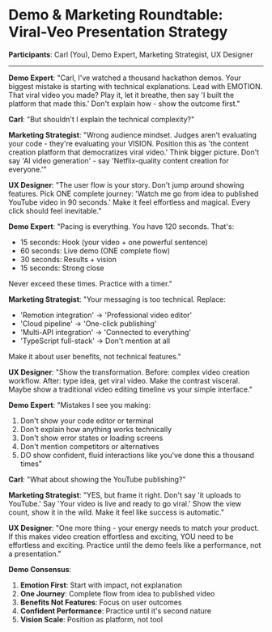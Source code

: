 # Demo & Marketing Roundtable: Viral-Veo Presentation Strategy

**Participants**: Carl (You), Demo Expert, Marketing Strategist, UX Designer

---

**Demo Expert**: "Carl, I've watched a thousand hackathon demos. Your biggest mistake is starting with technical explanations. Lead with EMOTION. That viral video you made? Play it, let it breathe, then say 'I built the platform that made this.' Don't explain how - show the outcome first."

**Carl**: "But shouldn't I explain the technical complexity?"

**Marketing Strategist**: "Wrong audience mindset. Judges aren't evaluating your code - they're evaluating your VISION. Position this as 'the content creation platform that democratizes viral video.' Think bigger picture. Don't say 'AI video generation' - say 'Netflix-quality content creation for everyone.'"

**UX Designer**: "The user flow is your story. Don't jump around showing features. Pick ONE complete journey: 'Watch me go from idea to published YouTube video in 90 seconds.' Make it feel effortless and magical. Every click should feel inevitable."

**Demo Expert**: "Pacing is everything. You have 120 seconds. That's:
- 15 seconds: Hook (your video + one powerful sentence)
- 60 seconds: Live demo (ONE complete flow)
- 30 seconds: Results + vision
- 15 seconds: Strong close

Never exceed these times. Practice with a timer."

**Marketing Strategist**: "Your messaging is too technical. Replace:
- 'Remotion integration' → 'Professional video editor'
- 'Cloud pipeline' → 'One-click publishing'
- 'Multi-API integration' → 'Connected to everything'
- 'TypeScript full-stack' → Don't mention at all

Make it about user benefits, not technical features."

**UX Designer**: "Show the transformation. Before: complex video creation workflow. After: type idea, get viral video. Make the contrast visceral. Maybe show a traditional video editing timeline vs your simple interface."

**Demo Expert**: "Mistakes I see you making:
1. Don't show your code editor or terminal
2. Don't explain how anything works technically
3. Don't show error states or loading screens
4. Don't mention competitors or alternatives
5. DO show confident, fluid interactions like you've done this a thousand times"

**Carl**: "What about showing the YouTube publishing?"

**Marketing Strategist**: "YES, but frame it right. Don't say 'it uploads to YouTube.' Say 'Your video is live and ready to go viral.' Show the view count, show it in the wild. Make it feel like success is automatic."

**UX Designer**: "One more thing - your energy needs to match your product. If this makes video creation effortless and exciting, YOU need to be effortless and exciting. Practice until the demo feels like a performance, not a presentation."

**Demo Consensus**:
1. **Emotion First**: Start with impact, not explanation
2. **One Journey**: Complete flow from idea to published video
3. **Benefits Not Features**: Focus on user outcomes
4. **Confident Performance**: Practice until it's second nature
5. **Vision Scale**: Position as platform, not tool
